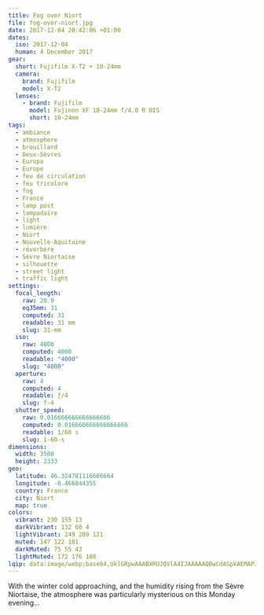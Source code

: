 ```yaml
---
title: Fog over Niort
file: fog-over-niort.jpg
date: 2017-12-04 20:42:06 +01:00
dates:
  iso: 2017-12-04
  human: 4 December 2017
gear:
  short: Fujifilm X-T2 + 10-24mm
  camera:
    brand: Fujifilm
    model: X-T2
  lenses:
    - brand: Fujifilm
      model: Fujinon XF 10-24mm f/4.0 R OIS
      short: 10-24mm
tags:
  - ambiance
  - atmosphere
  - brouillard
  - Deux-Sèvres
  - Europa
  - Europe
  - feu de circulation
  - feu tricolore
  - fog
  - France
  - lamp post
  - lampadaire
  - light
  - lumière
  - Niort
  - Nouvelle-Aquitaine
  - réverbère
  - Sèvre Niortaise
  - silhouette
  - street light
  - traffic light
settings:
  focal_length:
    raw: 20.9
    eq35mm: 31
    computed: 31
    readable: 31 mm
    slug: 31-mm
  iso:
    raw: 4000
    computed: 4000
    readable: "4000"
    slug: "4000"
  aperture:
    raw: 4
    computed: 4
    readable: ƒ/4
    slug: f-4
  shutter_speed:
    raw: 0.016666666666666666
    computed: 0.016666666666666666
    readable: 1/60 s
    slug: 1-60-s
dimensions:
  width: 3500
  height: 2333
geo:
  latitude: 46.324781116666664
  longitude: -0.466844355
  country: France
  city: Niort
  map: true
colors:
  vibrant: 230 155 13
  darkVibrant: 132 60 4
  lightVibrant: 249 209 121
  muted: 147 122 101
  darkMuted: 75 55 43
  lightMuted: 172 176 188
lqip: data:image/webp;base64,UklGRpwAAABXRUJQVlA4IJAAAAAQBwCdASpkAEMAP3G42GK0r6ymJJzISpAuCWcA1QyroOPQlsE/PMCTuX44s5AGNEuY4lnHmivFEhmr5WJrJ95gAAD+7c1NvorbgiVcnlFn4A+yqNdTQScDDL7i2iZzdDCpdHrbR6EYcNJ5tYtjmDM12gVIwZ8as+wmbfx32uAv0f/BCWrOgpQZeOwAbPW5RAA=
---
```


With the winter cold approaching, and the humidity rising from the Sèvre Niortaise, the atmosphere was particularly mysterious on this Monday evening...
